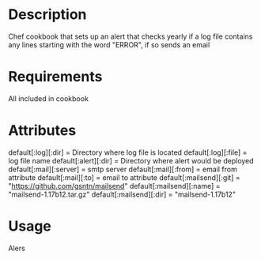 Description
===========
Chef cookbook that sets up an alert that checks yearly if a log file contains any lines starting with the word "ERROR", if so sends an email

Requirements
============
All included in cookbook

Attributes
==========
default[:log][:dir]       = Directory where log file is located
default[:log][:file]       = log file name
default[:alert][:dir]       = Directory where alert would be deployed
default[:mail][:server]       = smtp server
default[:mail][:from]       = email from attribute
default[:mail][:to]       = email to attribute
default[:mailsend][:git]       = "https://github.com/gsntn/mailsend"
default[:mailsend][:name]       = "mailsend-1.17b12.tar.gz"
default[:mailsend][:dir]       = "mailsend-1.17b12"

Usage
=====
Alers
